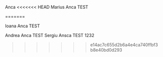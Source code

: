 
Anca
<<<<<<< HEAD
Marius
Anca TEST

=======

Ioana
Anca TEST

Andrea
Anca TEST
Sergiu
Ansca TEST 1232


>>>>>>> e14ac7c655d2b6a4e4ca740ffbf3b8e40bd0d293
